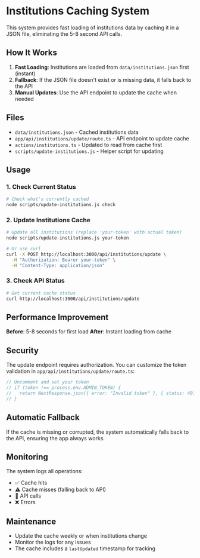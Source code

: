 # Institutions Caching System

This system provides fast loading of institutions data by caching it in a JSON file, eliminating the 5-8 second API calls.

## How It Works

1. **Fast Loading**: Institutions are loaded from `data/institutions.json` first (instant)
2. **Fallback**: If the JSON file doesn't exist or is missing data, it falls back to the API
3. **Manual Updates**: Use the API endpoint to update the cache when needed

## Files

- `data/institutions.json` - Cached institutions data
- `app/api/institutions/update/route.ts` - API endpoint to update cache
- `actions/institutions.ts` - Updated to read from cache first
- `scripts/update-institutions.js` - Helper script for updating

## Usage

### 1. Check Current Status

```bash
# Check what's currently cached
node scripts/update-institutions.js check
```

### 2. Update Institutions Cache

```bash
# Update all institutions (replace 'your-token' with actual token)
node scripts/update-institutions.js your-token

# Or use curl
curl -X POST http://localhost:3000/api/institutions/update \
  -H "Authorization: Bearer your-token" \
  -H "Content-Type: application/json"
```

### 3. Check API Status

```bash
# Get current cache status
curl http://localhost:3000/api/institutions/update
```

## Performance Improvement

**Before**: 5-8 seconds for first load
**After**: Instant loading from cache

## Security

The update endpoint requires authorization. You can customize the token validation in `app/api/institutions/update/route.ts`:

```typescript
// Uncomment and set your token
// if (token !== process.env.ADMIN_TOKEN) {
//   return NextResponse.json({ error: "Invalid token" }, { status: 401 });
// }
```

## Automatic Fallback

If the cache is missing or corrupted, the system automatically falls back to the API, ensuring the app always works.

## Monitoring

The system logs all operations:

- ✅ Cache hits
- ⚠️ Cache misses (falling back to API)
- 🔄 API calls
- ❌ Errors

## Maintenance

- Update the cache weekly or when institutions change
- Monitor the logs for any issues
- The cache includes a `lastUpdated` timestamp for tracking
